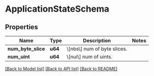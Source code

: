 # ApplicationStateSchema

## Properties

Name | Type | Description | Notes
------------ | ------------- | ------------- | -------------
**num_byte_slice** | **u64** | \\[nbs\\] num of byte slices. |
**num_uint** | **u64** | \\[nui\\] num of uints. |

[[Back to Model list]](../README.md#documentation-for-models) [[Back to API list]](../README.md#documentation-for-api-endpoints) [[Back to README]](../README.md)
